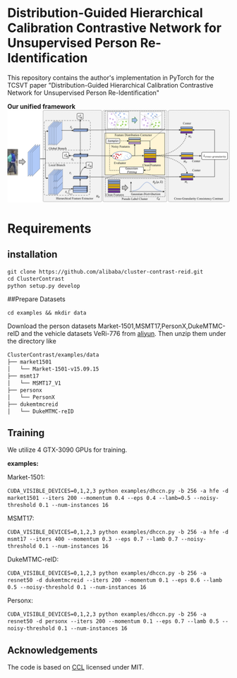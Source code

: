 # Distribution-Guided Hierarchical Calibration Contrastive Network for Unsupervised Person Re-Identification

This repository contains the author's implementation in PyTorch for the TCSVT paper "Distribution-Guided Hierarchical Calibration Contrastive Network for Unsupervised Person Re-Identification"

**Our unified framework**
![framework](doc/framework.svg)

# Requirements
## installation

```shell
git clone https://github.com/alibaba/cluster-contrast-reid.git
cd ClusterContrast
python setup.py develop
```

##Prepare Datasets

```shell
cd examples && mkdir data
```
Download the person datasets Market-1501,MSMT17,PersonX,DukeMTMC-reID and the vehicle datasets VeRi-776 from [aliyun](https://virutalbuy-public.oss-cn-hangzhou.aliyuncs.com/share/data.zip).
Then unzip them under the directory like

```
ClusterContrast/examples/data
├── market1501
│   └── Market-1501-v15.09.15
├── msmt17
│   └── MSMT17_V1
├── personx
│   └── PersonX
├── dukemtmcreid
│   └── DukeMTMC-reID
```

## Training

We utilize 4 GTX-3090 GPUs for training. 

**examples:**

Market-1501:
```shell
CUDA_VISIBLE_DEVICES=0,1,2,3 python examples/dhccn.py -b 256 -a hfe -d market1501 --iters 200 --momentum 0.4 --eps 0.4 --lamb=0.5 --noisy-threshold 0.1 --num-instances 16
```

MSMT17:
```shell
CUDA_VISIBLE_DEVICES=0,1,2,3 python examples/dhccn.py -b 256 -a hfe -d msmt17 --iters 400 --momentum 0.3 --eps 0.7 --lamb 0.7 --noisy-threshold 0.1 --num-instances 16
```

DukeMTMC-reID:

```shell
CUDA_VISIBLE_DEVICES=0,1,2,3 python examples/dhccn.py -b 256 -a resnet50 -d dukemtmcreid --iters 200 --momentum 0.1 --eps 0.6 --lamb 0.5 --noisy-threshold 0.1 --num-instances 16
```
Personx:

```shell
CUDA_VISIBLE_DEVICES=0,1,2,3 python examples/dhccn.py -b 256 -a resnet50 -d personx --iters 200 --momentum 0.1 --eps 0.7 --lamb 0.5 --noisy-threshold 0.1 --num-instances 16
```


## Acknowledgements
The code is based on [CCL](https://github.com/alibaba/cluster-contrast-reid) licensed under MIT.
